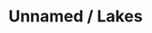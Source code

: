 ---
ee_id: '4177'
site: '1'
type: '2'
url: 2014-087-unnamed-lakes
title: Unnamed / Lakes
year: '2014'
display_year: '2014'
medium: 1920x1080 H.264/MPEG-4 Part 10 looped digital file (from ​lossless ​Quicktime
  Animation master), media player, 70” flatscreen, armature, various cables
dims: 79 x 36 1/2 x 11 inches
pitch:
ps:
live_url:
related:
youtube:
related_code:
imgs: unnamed-lakes-2014-087-full-still-3-database-team.jpg
subheading:
download:
add_credit:
commission:
layout: things-i-made
---
